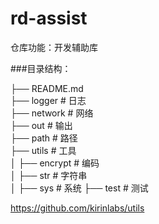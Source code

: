 # rd-assist
仓库功能：开发辅助库


###目录结构：
 
├── README.md  
├── logger              # 日志  
├── network             # 网络  
├── out                 # 输出  
├── path                # 路径  
├── utils               # 工具  
│   ├── encrypt         # 编码  
│   ├── str             # 字符串  
│   ├── sys             # 系统 
├── test                # 测试 



https://github.com/kirinlabs/utils